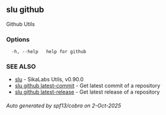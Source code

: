 ## slu github

Github Utils

### Options

```
  -h, --help   help for github
```

### SEE ALSO

* [slu](slu.md)	 - SikaLabs Utils, v0.90.0
* [slu github latest-commit](slu_github_latest-commit.md)	 - Get latest commit of a repository
* [slu github latest-release](slu_github_latest-release.md)	 - Get latest release of a repository

###### Auto generated by spf13/cobra on 2-Oct-2025
